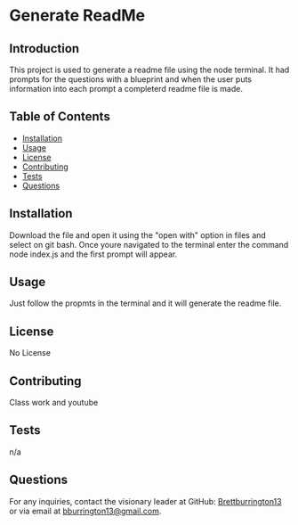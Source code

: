 
# Generate ReadMe 

## Introduction
This project is used to generate a readme file using the node terminal. It had prompts for the questions with a blueprint and when the user puts information into each prompt a completerd readme file is made.

## Table of Contents
- [Installation](#installation)
- [Usage](#usage)
- [License](#license)
- [Contributing](#contributing)
- [Tests](#tests)
- [Questions](#questions)

## Installation
Download the file and open it using the "open with" option in files and select on git bash. Once youre navigated to the terminal enter the command node index.js and the first prompt will appear.

## Usage
Just follow the propmts in the terminal and it will generate the readme file.

## License
No License

## Contributing
Class work and youtube

## Tests
n/a

## Questions
For any inquiries, contact the visionary leader at GitHub: [Brettburrington13](https://github.com/Brettburrington13) or via email at bburrington13@gmail.com.
